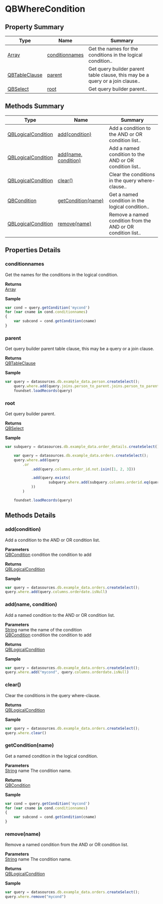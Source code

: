 #  QBWhereCondition


## Property Summary

| Type                                                  | Name                    | Summary                                                                                                           |
| ----------------------------------------------------- | ----------------------- | ----------------------------------------------------------------------------------------------------------------- |
| [Array](../JSLib/Array.md) | [conditionnames](QBWhereCondition.md#conditionnames)                   | Get the names for the conditions in the logical condition..                                    |
| [QBTableClause](./QBTableClause.md) | [parent](QBWhereCondition.md#parent)                   | Get query builder parent table clause, this may be a query or a join clause..                                    |
| [QBSelect](./QBSelect.md) | [root](QBWhereCondition.md#root)                   | Get query builder parent..                                    |

## Methods Summary

| Type                                                  | Name                    | Summary                                                                                                           |
| ----------------------------------------------------- | ----------------------- | ----------------------------------------------------------------------------------------------------------------- |
| [QBLogicalCondition](./QBLogicalCondition.md) | [add(condition)](QBWhereCondition.md#add-condition)                   | Add a condition to the AND or OR condition list..                                    |
| [QBLogicalCondition](./QBLogicalCondition.md) | [add(name, condition)](QBWhereCondition.md#add-name-condition)                   | Add a named condition to the AND or OR condition list..                                    |
| [QBLogicalCondition](./QBLogicalCondition.md) | [clear()](QBWhereCondition.md#clear)                   | Clear the conditions in the query where-clause..                                    |
| [QBCondition](./QBCondition.md) | [getCondition(name)](QBWhereCondition.md#getcondition-name)                   | Get a named condition in the logical condition..                                    |
| [QBLogicalCondition](./QBLogicalCondition.md) | [remove(name)](QBWhereCondition.md#remove-name)                   | Remove a named condition from the AND or OR condition list..                                    |

## Properties Details

### conditionnames

Get the names for the conditions in the logical condition.

**Returns**\
[Array](../JSLib/Array.md) 


**Sample**

```javascript
var cond = query.getCondition('mycond')
for (var cname in cond.conditionnames)
{
	var subcond = cond.getCondition(cname)
}
```
### parent

Get query builder parent table clause, this may be a query or a join clause.

**Returns**\
[QBTableClause](./QBTableClause.md) 


**Sample**

```javascript
var query = datasources.db.example_data.person.createSelect();
	query.where.add(query.joins.person_to_parent.joins.person_to_parent.columns.name.eq('john'))
	foundset.loadRecords(query)
```
### root

Get query builder parent.

**Returns**\
[QBSelect](./QBSelect.md) 


**Sample**

```javascript
var subquery = datasources.db.example_data.order_details.createSelect();

	var query = datasources.db.example_data.orders.createSelect();
	query.where.add(query
		.or
			.add(query.columns.order_id.not.isin([1, 2, 3]))

			.add(query.exists(
					subquery.where.add(subquery.columns.orderid.eq(query.columns.order_id)).root
			))
		)

	foundset.loadRecords(query)
```

## Methods Details

### add(condition)

Add a condition to the AND or OR condition list.

**Parameters**\
[QBCondition](./QBCondition.md) condition the condition to add

**Returns**\
[QBLogicalCondition](./QBLogicalCondition.md) 


**Sample**

```javascript
var query = datasources.db.example_data.orders.createSelect();
query.where.add(query.columns.orderdate.isNull)
```
### add(name, condition)

Add a named condition to the AND or OR condition list.

**Parameters**\
[String](../JSLib/String.md) name the name of the condition\
[QBCondition](./QBCondition.md) condition the condition to add

**Returns**\
[QBLogicalCondition](./QBLogicalCondition.md) 


**Sample**

```javascript
var query = datasources.db.example_data.orders.createSelect();
query.where.add("mycond", query.columns.orderdate.isNull)
```
### clear()

Clear the conditions in the query where-clause.


**Returns**\
[QBLogicalCondition](./QBLogicalCondition.md) 


**Sample**

```javascript
var query = datasources.db.example_data.orders.createSelect();
query.where.clear()
```
### getCondition(name)

Get a named condition in the logical condition.

**Parameters**\
[String](../JSLib/String.md) name The condition name.

**Returns**\
[QBCondition](./QBCondition.md) 


**Sample**

```javascript
var cond = query.getCondition('mycond')
for (var cname in cond.conditionnames)
{
	var subcond = cond.getCondition(cname)
}
```
### remove(name)

Remove a named condition from the AND or OR condition list.

**Parameters**\
[String](../JSLib/String.md) name The condition name.

**Returns**\
[QBLogicalCondition](./QBLogicalCondition.md) 


**Sample**

```javascript
var query = datasources.db.example_data.orders.createSelect();
query.where.remove("mycond")
```

